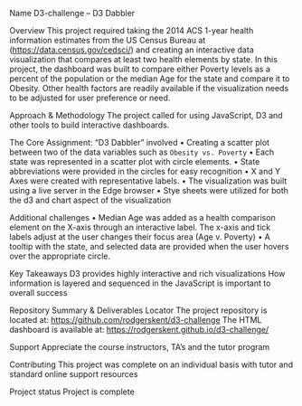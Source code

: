 Name
D3-challenge – D3 Dabbler

Overview
This project required taking the 2014 ACS 1-year health information estimates from the US Census Bureau at (https://data.census.gov/cedsci/) and creating an interactive data visualization that compares at least two health elements by state. In this project, the dashboard was built to compare either Poverty levels as a percent of the population or the median Age for the state and compare it to Obesity. Other health factors are readily available if the visualization needs to be adjusted for user preference or need.

Approach & Methodology
The project called for using JavaScript, D3 and other tools to build interactive dashboards. 

The Core Assignment: “D3 Dabbler” involved
•	Creating a scatter plot between two of the data variables such as `Obesity vs. Poverty`
•	Each state was represented in a scatter plot with circle elements. 
•	State abbreviations were provided in the circles for easy recognition
•	X and Y Axes were created with representative labels.
•	The visualization was built using a live server in the Edge browser
•	Stye sheets were utilized for both the d3 and chart aspect of the visualization

Additional challenges
•	Median Age was added as a health comparison element on the X-axis through an interactive label. The x-axis and tick labels adjust at the user changes their focus area (Age v. Poverty)
•	A tooltip with the state, and selected data are provided when the user hovers over the appropriate circle.

Key Takeaways
D3 provides highly interactive and rich visualizations
How information is layered and sequenced in the JavaScript is important to overall success

Repository Summary & Deliverables Locator
The project repository is located at: https://github.com/rodgerskent/d3-challenge
The HTML dashboard is available at: https://rodgerskent.github.io/d3-challenge/

Support
Appreciate the course instructors, TA’s and the tutor program

Contributing
This project was complete on an individual basis with tutor and standard online support resources

Project status
Project is complete
